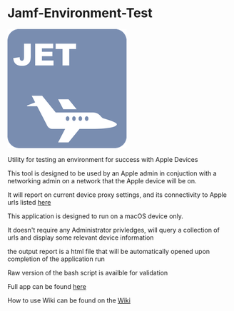# Jamf-Environment-Test
![Jet Logo](/images/Jet_Icon.png)

Utility for testing an environment for success with Apple Devices

This tool is designed to be used by an Apple admin in conjuction with a networking admin on a network that the Apple device will be on.

It will report on current device proxy settings, and its connectivity to Apple urls listed [here](https://support.apple.com/en-us/HT210060)

This application is designed to run on a macOS device only.

It doesn't require any Administrator privledges, will query a collection of urls and display some relevant device information

the output report is a html file that will be automatically opened upon completion of the application run

Raw version of the bash script is availble for validation

Full app can be found [here](https://github.com/jamf/Jamf-Environment-Test/releases/latest)

How to use Wiki can be found on the [Wiki](https://github.com/jamf/Jamf-Environment-Test/wiki)
